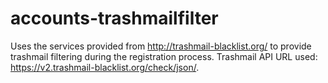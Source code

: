 # accounts-trashmailfilter
Uses the services provided from http://trashmail-blacklist.org/ to provide trashmail filtering during the registration process.
Trashmail API URL used: https://v2.trashmail-blacklist.org/check/json/.
